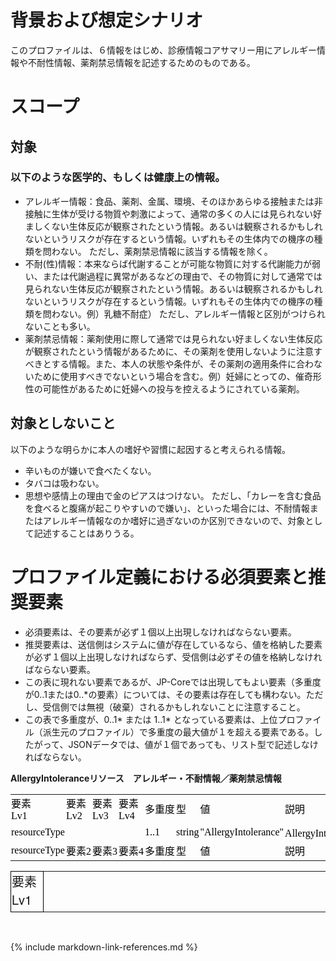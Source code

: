 <style type="text/css">

</style>

<style id="testsheet_12153_Styles">
<!--table
	{mso-displayed-decimal-separator:"\.";
	mso-displayed-thousand-separator:"\,";}
@page
	{margin:.75in .7in .75in .7in;
	mso-header-margin:.3in;
	mso-footer-margin:.3in;}
.font5
	{color:#333333;
	font-size:15.0pt;
	font-weight:700;
	font-style:normal;
	text-decoration:none;
	font-family:"Helvetica Neue";
	mso-generic-font-family:auto;
	mso-font-charset:0;}
.font6
	{color:#333333;
	font-size:15.0pt;
	font-weight:400;
	font-style:normal;
	text-decoration:none;
	font-family:"Helvetica Neue";
	mso-generic-font-family:auto;
	mso-font-charset:0;}
tr
	{mso-height-source:auto;
	mso-ruby-visibility:none;}
col
	{mso-width-source:auto;
	mso-ruby-visibility:none;}
br
	{mso-data-placement:same-cell;}
.style0
	{mso-number-format:General;
	text-align:general;
	vertical-align:middle;
	white-space:nowrap;
	mso-rotate:0;
	mso-background-source:auto;
	mso-pattern:auto;
	color:black;
	font-size:12.0pt;
	font-weight:400;
	font-style:normal;
	text-decoration:none;
	font-family:游ゴシック;
	mso-generic-font-family:auto;
	mso-font-charset:128;
	border:none;
	mso-protection:locked visible;
	mso-style-name:標準;
	mso-style-id:0;}
td
	{mso-style-parent:style0;
	padding-top:1px;
	padding-right:1px;
	padding-left:1px;
	mso-ignore:padding;
	color:black;
	font-size:12.0pt;
	font-weight:400;
	font-style:normal;
	text-decoration:none;
	font-family:游ゴシック;
	mso-generic-font-family:auto;
	mso-font-charset:128;
	mso-number-format:General;
	text-align:general;
	vertical-align:middle;
	border:none;
	mso-background-source:auto;
	mso-pattern:auto;
	mso-protection:locked visible;
	white-space:nowrap;
	mso-rotate:0;}
.xl63
	{mso-style-parent:style0;
	color:#333333;
	font-size:15.0pt;
	font-family:"Helvetica Neue";
	mso-generic-font-family:auto;
	mso-font-charset:0;
	border:.5pt solid windowtext;
	white-space:normal;}
.xl64
	{mso-style-parent:style0;
	border:.5pt solid windowtext;
	white-space:normal;}
.xl65
	{mso-style-parent:style0;
	color:#333333;
	font-size:15.0pt;
	font-weight:700;
	font-family:"Helvetica Neue";
	mso-generic-font-family:auto;
	mso-font-charset:0;
	border:.5pt solid windowtext;
	background:#D0CECE;
	mso-pattern:black none;
	white-space:normal;}
ruby
	{ruby-align:left;}
rt
	{color:windowtext;
	font-size:6.0pt;
	font-weight:400;
	font-style:normal;
	text-decoration:none;
	font-family:游ゴシック;
	mso-generic-font-family:auto;
	mso-font-charset:128;
	mso-char-type:katakana;
	display:none;}
-->
</style>


# 背景および想定シナリオ
このプロファイルは、６情報をはじめ、診療情報コアサマリー用にアレルギー情報や不耐性情報、薬剤禁忌情報を記述するためのものである。
# スコープ
## 対象
### 以下のような医学的、もしくは健康上の情報。
 - アレルギー情報：食品、薬剤、金属、環境、そのほかあらゆる接触または非接触に生体が受ける物質や刺激によって、通常の多くの人には見られない好ましくない生体反応が観察されたという情報。あるいは観察されるかもしれないというリスクが存在するという情報。いずれもその生体内での機序の種類を問わない。
 ただし、薬剤禁忌情報に該当する情報を除く。
 - 不耐(性)情報：本来ならば代謝することが可能な物質に対する代謝能力が弱い、または代謝過程に異常があるなどの理由で、その物質に対して通常では見られない生体反応が観察されたという情報。あるいは観察されるかもしれないというリスクが存在するという情報。いずれもその生体内での機序の種類を問わない。例）乳糖不耐症）
 ただし、アレルギー情報と区別がつけられないことも多い。
 - 薬剤禁忌情報：薬剤使用に際して通常では見られない好ましくない生体反応が観察されたという情報があるために、その薬剤を使用しないように注意すべきとする情報。また、本人の状態や条件が、その薬剤の適用条件に合わないために使用すべきでないという場合を含む。例）妊婦にとっての、催奇形性の可能性があるために妊婦への投与を控えるようにされている薬剤。
## 対象としないこと
以下のような明らかに本人の嗜好や習慣に起因すると考えられる情報。
 - 辛いものが嫌いで食べたくない。
 - タバコは吸わない。
 - 思想や感情上の理由で金のピアスはつけない。
ただし、「カレーを含む食品を食べると腹痛が起こりやすいので嫌い」、といった場合には、不耐情報またはアレルギー情報なのか嗜好に過ぎないのか区別できないので、対象として記述することはありうる。
# プロファイル定義における必須要素と推奨要素
  - 必須要素は、その要素が必ず１個以上出現しなければならない要素。
  - 推奨要素は、送信側はシステムに値が存在しているなら、値を格納した要素が必ず１個以上出現しなければならず、受信側は必ずその値を格納しなければならない要素。
  - この表に現れない要素であるが、JP-Coreでは出現してもよい要素（多重度が0..1または0..*の要素）については、その要素は存在しても構わない。ただし、受信側では無視（破棄）されるかもしれないことに注意すること。
  - この表で多重度が、0..1* または 1..1* となっている要素は、上位プロファイル（派生元のプロファイル）で多重度の最大値が１を超える要素である。したがって、JSONデータでは、値が１個であっても、リスト型で記述しなければならない。

 <a id="tbl-1">**AllergyIntoleranceリソース　アレルギー・不耐情報／薬剤禁忌情報**</a>

<table>
<tr><td>要素<br>Lv1</td>
<td>要素<br>Lv2</td>
<td>要素<br>Lv3</td>
<td>要素<br>Lv4</td>
<td>多重度</td>
<td>型</td>
<td>値</td>
<td>説明</td>
</tr>


<tr><td>resourceType</td>
<td></td>
<td></td>
<td></td>
<td>1..1</td>
<td>string</td>
<td>"AllergyIntolerance"</td>
<td>AllergyIntoleranceリソースであることを示す</td>
</tr>


<tr><td>resourceType</td>
<td>要素2</td>
<td>要素3</td>
<td>要素4</td>
<td>多重度</td>
<td>型</td>
<td>値</td>
<td>説明</td>
</tr>


</table>

<table>
<col width=100 span=4 style='width:75pt'> <col width=232 style='mso-width-source:userset;mso-width-alt:6363;width=:174pt'> <col width=53 style='mso-width-source:userset;mso-width-alt:1462;width:=40pt'> <col width=57 style='mso-width-source:userset;mso-width-alt:1572;width:=43pt'> <col width=52 style='mso-width-source:userset;mso-width-alt:1426;width:=39pt'> <col width=100 style='width:75pt'> <col width=199 style='mso-width-source:userset;mso-width-alt:5449;width=:149pt'> <col width=389 style='mso-width-source:userset;mso-width-alt:10678;widt=h:292pt'> <col width=437 style='mso-width-source:userset;mso-width-alt:11995;widt=h:328pt'> <tr height=27 style='height:20.0pt'>  
<td height=27 class=xl63 width=100 style='height:20.0pt;width:75pt='><a  name="Print_Area">要素Lv1</a></td>

  </table>

<link rel="stylesheet" href="sample.css">
<br>

{% include markdown-link-references.md %}